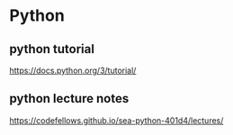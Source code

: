 # Python

## python tutorial
https://docs.python.org/3/tutorial/

## python lecture notes
https://codefellows.github.io/sea-python-401d4/lectures/
